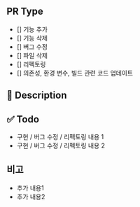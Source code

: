 ## PR Type
- [] 기능 추가
- [] 기능 삭제
- [] 버그 수정
- [] 파일 삭제
- [] 리펙토링
- [] 의존성, 환경 변수, 빌드 관련 코드 업데이트

## 🚧 Description
<!-- 설명을 작성해 주세요. (다로 끝내주세요) -->

## ✅ Todo
- 구현 / 버그 수정 / 리펙토링 내용 1
- 구현 / 버그 수정 / 리펙토링 내용 2

## 비고
- 추가 내용1
- 추가 내용2